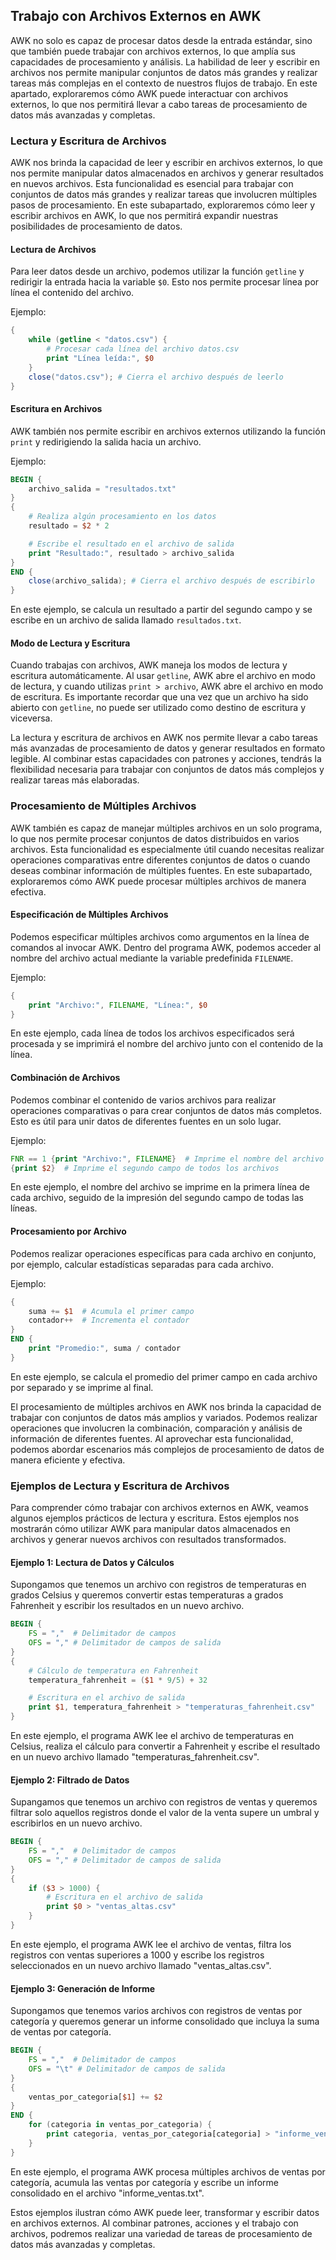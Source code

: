  

## Trabajo con Archivos Externos en AWK

AWK no solo es capaz de procesar datos desde la entrada estándar, sino que también puede trabajar con archivos externos, lo que amplía sus capacidades de procesamiento y análisis. La habilidad de leer y escribir en archivos nos permite manipular conjuntos de datos más grandes y realizar tareas más complejas en el contexto de nuestros flujos de trabajo. En este apartado, exploraremos cómo AWK puede interactuar con archivos externos, lo que nos permitirá llevar a cabo tareas de procesamiento de datos más avanzadas y completas.


### Lectura y Escritura de Archivos

AWK nos brinda la capacidad de leer y escribir en archivos externos, lo que nos permite manipular datos almacenados en archivos y generar resultados en nuevos archivos. Esta funcionalidad es esencial para trabajar con conjuntos de datos más grandes y realizar tareas que involucren múltiples pasos de procesamiento. En este subapartado, exploraremos cómo leer y escribir archivos en AWK, lo que nos permitirá expandir nuestras posibilidades de procesamiento de datos.

#### Lectura de Archivos

Para leer datos desde un archivo, podemos utilizar la función `getline` y redirigir la entrada hacia la variable `$0`. Esto nos permite procesar línea por línea el contenido del archivo.

Ejemplo:
```awk
{
    while (getline < "datos.csv") {
        # Procesar cada línea del archivo datos.csv
        print "Línea leída:", $0
    }
    close("datos.csv"); # Cierra el archivo después de leerlo
}
```

#### Escritura en Archivos

AWK también nos permite escribir en archivos externos utilizando la función `print` y redirigiendo la salida hacia un archivo.

Ejemplo:
```awk
BEGIN {
    archivo_salida = "resultados.txt"
}
{
    # Realiza algún procesamiento en los datos
    resultado = $2 * 2

    # Escribe el resultado en el archivo de salida
    print "Resultado:", resultado > archivo_salida
}
END {
    close(archivo_salida); # Cierra el archivo después de escribirlo
}
```

En este ejemplo, se calcula un resultado a partir del segundo campo y se escribe en un archivo de salida llamado `resultados.txt`.

#### Modo de Lectura y Escritura

Cuando trabajas con archivos, AWK maneja los modos de lectura y escritura automáticamente. Al usar `getline`, AWK abre el archivo en modo de lectura, y cuando utilizas `print > archivo`, AWK abre el archivo en modo de escritura. Es importante recordar que una vez que un archivo ha sido abierto con `getline`, no puede ser utilizado como destino de escritura y viceversa.

La lectura y escritura de archivos en AWK nos permite llevar a cabo tareas más avanzadas de procesamiento de datos y generar resultados en formato legible. Al combinar estas capacidades con patrones y acciones, tendrás la flexibilidad necesaria para trabajar con conjuntos de datos más complejos y realizar tareas más elaboradas.

### Procesamiento de Múltiples Archivos

AWK también es capaz de manejar múltiples archivos en un solo programa, lo que nos permite procesar conjuntos de datos distribuidos en varios archivos. Esta funcionalidad es especialmente útil cuando necesitas realizar operaciones comparativas entre diferentes conjuntos de datos o cuando deseas combinar información de múltiples fuentes. En este subapartado, exploraremos cómo AWK puede procesar múltiples archivos de manera efectiva.

#### Especificación de Múltiples Archivos

Podemos especificar múltiples archivos como argumentos en la línea de comandos al invocar AWK. Dentro del programa AWK, podemos acceder al nombre del archivo actual mediante la variable predefinida `FILENAME`.

Ejemplo:
```awk
{
    print "Archivo:", FILENAME, "Línea:", $0
}
```

En este ejemplo, cada línea de todos los archivos especificados será procesada y se imprimirá el nombre del archivo junto con el contenido de la línea.

#### Combinación de Archivos

Podemos combinar el contenido de varios archivos para realizar operaciones comparativas o para crear conjuntos de datos más completos. Esto es útil para unir datos de diferentes fuentes en un solo lugar.

Ejemplo:
```awk
FNR == 1 {print "Archivo:", FILENAME}  # Imprime el nombre del archivo en la primera línea
{print $2}  # Imprime el segundo campo de todos los archivos
```

En este ejemplo, el nombre del archivo se imprime en la primera línea de cada archivo, seguido de la impresión del segundo campo de todas las líneas.

#### Procesamiento por Archivo

Podemos realizar operaciones específicas para cada archivo en conjunto, por ejemplo, calcular estadísticas separadas para cada archivo.

Ejemplo:
```awk
{
    suma += $1  # Acumula el primer campo
    contador++  # Incrementa el contador
}
END {
    print "Promedio:", suma / contador
}
```

En este ejemplo, se calcula el promedio del primer campo en cada archivo por separado y se imprime al final.

El procesamiento de múltiples archivos en AWK nos brinda la capacidad de trabajar con conjuntos de datos más amplios y variados. Podemos realizar operaciones que involucren la combinación, comparación y análisis de información de diferentes fuentes. Al aprovechar esta funcionalidad, podemos abordar escenarios más complejos de procesamiento de datos de manera eficiente y efectiva.


### Ejemplos de Lectura y Escritura de Archivos

Para comprender cómo trabajar con archivos externos en AWK, veamos algunos ejemplos prácticos de lectura y escritura. Estos ejemplos nos mostrarán cómo utilizar AWK para manipular datos almacenados en archivos y generar nuevos archivos con resultados transformados.

#### Ejemplo 1: Lectura de Datos y Cálculos

Supongamos que tenemos un archivo con registros de temperaturas en grados Celsius y queremos convertir estas temperaturas a grados Fahrenheit y escribir los resultados en un nuevo archivo.

```awk
BEGIN {
    FS = ","  # Delimitador de campos
    OFS = "," # Delimitador de campos de salida
}
{
    # Cálculo de temperatura en Fahrenheit
    temperatura_fahrenheit = ($1 * 9/5) + 32

    # Escritura en el archivo de salida
    print $1, temperatura_fahrenheit > "temperaturas_fahrenheit.csv"
}
```

En este ejemplo, el programa AWK lee el archivo de temperaturas en Celsius, realiza el cálculo para convertir a Fahrenheit y escribe el resultado en un nuevo archivo llamado "temperaturas_fahrenheit.csv".

#### Ejemplo 2: Filtrado de Datos

Supangamos que tenemos un archivo con registros de ventas y queremos filtrar solo aquellos registros donde el valor de la venta supere un umbral y escribirlos en un nuevo archivo.

```awk
BEGIN {
    FS = ","  # Delimitador de campos
    OFS = "," # Delimitador de campos de salida
}
{
    if ($3 > 1000) {
        # Escritura en el archivo de salida
        print $0 > "ventas_altas.csv"
    }
}
```

En este ejemplo, el programa AWK lee el archivo de ventas, filtra los registros con ventas superiores a 1000 y escribe los registros seleccionados en un nuevo archivo llamado "ventas_altas.csv".

#### Ejemplo 3: Generación de Informe

Supongamos que tenemos varios archivos con registros de ventas por categoría y queremos generar un informe consolidado que incluya la suma de ventas por categoría.

```awk
BEGIN {
    FS = ","  # Delimitador de campos
    OFS = "\t" # Delimitador de campos de salida
}
{
    ventas_por_categoria[$1] += $2
}
END {
    for (categoria in ventas_por_categoria) {
        print categoria, ventas_por_categoria[categoria] > "informe_ventas.txt"
    }
}
```

En este ejemplo, el programa AWK procesa múltiples archivos de ventas por categoría, acumula las ventas por categoría y escribe un informe consolidado en el archivo "informe_ventas.txt".

Estos ejemplos ilustran cómo AWK puede leer, transformar y escribir datos en archivos externos. Al combinar patrones, acciones y el trabajo con archivos, podremos realizar una variedad de tareas de procesamiento de datos más avanzadas y completas.
